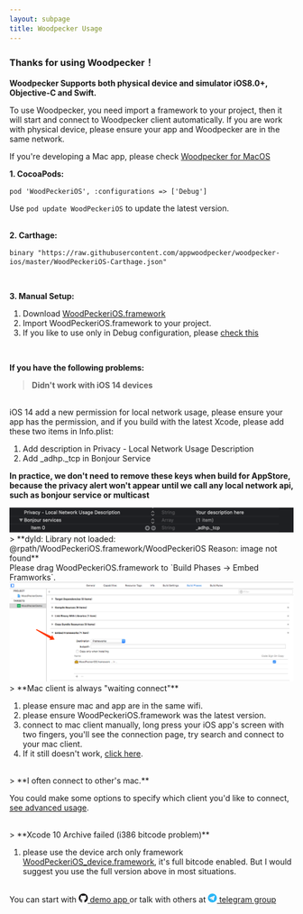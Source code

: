 ```yaml
---
layout: subpage
title: Woodpecker Usage
---
```



<h3 class="index-h3">Thanks for using Woodpecker！</h3>

**Woodpecker Supports both physical device and simulator iOS8.0+, Objective-C and Swift.**

To use Woodpecker, you need import a framework to your project, then it will start and connect to Woodpecker client automatically. If you are work with physical device, please ensure your app and Woodpecker are in the same network.<br/>

If you're developing a Mac app, please check <a href="/usagemac.html">Woodpecker for MacOS</a>

**1. CocoaPods:**

```
pod 'WoodPeckeriOS', :configurations => ['Debug']
```
Use `pod update WoodPeckeriOS` to update the latest version.
<br/>
<br/>

**2. Carthage:**

```
binary "https://raw.githubusercontent.com/appwoodpecker/woodpecker-ios/master/WoodPeckeriOS-Carthage.json"
```
<br/>

**3. Manual Setup:**

1. Download <a href="/assets/framework/WoodPeckeriOS.framework.zip">WoodPeckeriOS.framework</a>
2. Import WoodPeckeriOS.framework to your project.
3. If you like to use only in Debug configuration, please <a href="/manuallink.html">check this</a>

<br/>

**If you have the following problems:**


> **Didn't work with iOS 14 devices**

<br/>
iOS 14 add a new permission for local network usage, please ensure your app has the permission, and if you build with the latest Xcode, please add these two items in Info.plist:

1. Add description in Privacy - Local Network Usage Description
2. Add _adhp._tcp in Bonjour Service

**In practice, we don't need to remove these keys when build for AppStore, because the privacy alert won't appear until we call any local network api, such as bonjour service or multicast**

<img src="/assets/img/localnetwork.png"/>

<br/>
> **dyld: Library not loaded: @rpath/WoodPeckeriOS.framework/WoodPeckeriOS
Reason: image not found**

<br/>
Please drag WoodPeckeriOS.framework to `Build Phases -> Embed Framworks`.

<img src="/assets/img/embedframework.png"/>
<br/>
> **Mac client is always "waiting connect"**

1. please ensure mac and app are in the same wifi.
2. please ensure WoodPeckeriOS.framework was the latest version.
3. connect to mac client manually, long press your iOS app's screen with two fingers, you'll see the connection page, try search and connect to your mac client.
4. If it still doesn't work, <a href="/contact.html">click here</a>.

<br/>
> **I often connect to other's mac.**

 You could make some options to specify which client you'd like to connect, <a href="/connection.html">see advanced usage</a>.

<br/>
> **Xcode 10 Archive failed (i386 bitcode problem)**

1. please use the device arch only framework <a href="/assets/framework/WoodPeckeriOS_device.framework.zip">WoodPeckeriOS_device.framework</a>, it's full bitcode enabled. But I would suggest you use the full version above in most situations.

<br/>
You can start with <a href="https://github.com/appwoodpecker/woodpecker-ios"><img src="/assets/img/logo_github.png" width="16" heigh="16"/> demo app </a>or talk with others at 
<a href="https://t.me/appwoodpecker">
	<img src="/assets/img/logo_tele.png" width="16" heigh="16"/> telegram group
</a>
<br/>
<br/>
<br/>



